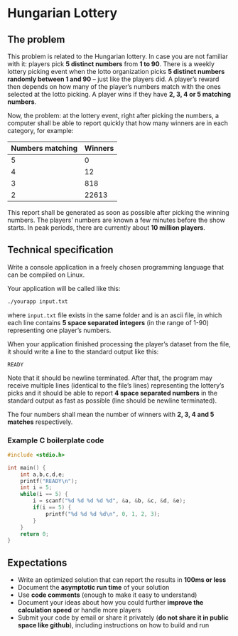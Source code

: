 # Hungarian Lottery

## The problem

This problem is related to the Hungarian lottery. In case you are not familiar with it: players pick **5 distinct numbers** from **1 to 90**. There is a weekly lottery picking event when the lotto organization picks **5 distinct numbers randomly between 1 and 90** – just like the players did. A player’s reward then depends on how many of the player’s numbers match with the ones selected at the lotto picking. A player wins if they have **2, 3, 4 or 5 matching numbers**.

Now, the problem: at the lottery event, right after picking the numbers, a computer shall be able to report quickly that how many winners are in each category, for example:

| Numbers matching | Winners |
|------------------|---------|
| 5                | 0       |
| 4                | 12      |
| 3                | 818     |
| 2                | 22613   |

This report shall be generated as soon as possible after picking the winning numbers. The players' numbers are known a few minutes before the show starts. In peak periods, there are currently about **10 million players**.

## Technical specification

Write a console application in a freely chosen programming language that can be compiled on Linux.

Your application will be called like this:

```bash
./yourapp input.txt
```

where `input.txt` file exists in the same folder and is an ascii file, in which each line contains **5 space separated integers** (in the range of 1-90) representing one player’s numbers.

When your application finished processing the player’s dataset from the file, it should write a line to the standard output like this:

```
READY
```

Note that it should be newline terminated. After that, the program may receive multiple lines (identical to the file’s lines) representing the lottery’s picks and it should be able to report **4 space separated numbers** in the standard output as fast as possible (line should be newline terminated).

The four numbers shall mean the number of winners with **2, 3, 4 and 5 matches** respectively.

### Example C boilerplate code

```c
#include <stdio.h>

int main() {
    int a,b,c,d,e;
    printf("READY\n");
    int i = 5;
    while(i == 5) {
        i = scanf("%d %d %d %d %d", &a, &b, &c, &d, &e);
        if(i == 5) {
            printf("%d %d %d %d\n", 0, 1, 2, 3);
        }
    }
    return 0;
}
```

## Expectations

- Write an optimized solution that can report the results in **100ms or less**
- Document the **asymptotic run time** of your solution
- Use **code comments** (enough to make it easy to understand)
- Document your ideas about how you could further **improve the calculation speed** or handle more players
- Submit your code by email or share it privately (**do not share it in public space like github**), including instructions on how to build and run
